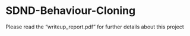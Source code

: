 # SDND-Behaviour-Cloning

Please read the “writeup_report.pdf” for further details about this project
